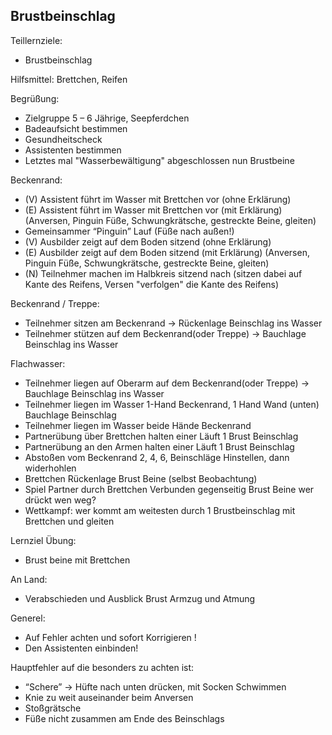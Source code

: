 ## Brustbeinschlag
Teillernziele:
- Brustbeinschlag

Hilfsmittel: Brettchen, Reifen

Begrüßung:
- Zielgruppe 5 – 6 Jährige, Seepferdchen
- Badeaufsicht bestimmen
- Gesundheitscheck
- Assistenten bestimmen
- Letztes mal "Wasserbewältigung" abgeschlossen nun Brustbeine

Beckenrand:
- (V) Assistent führt im Wasser mit Brettchen vor (ohne Erklärung)
- (E) Assistent führt im Wasser mit Brettchen vor (mit Erklärung)(Anversen, Pinguin Füße, Schwungkrätsche, gestreckte Beine, gleiten)
- Gemeinsammer “Pinguin” Lauf (Füße nach außen!)
- (V) Ausbilder zeigt auf dem Boden sitzend (ohne Erklärung)
- (E) Ausbilder zeigt auf dem Boden sitzend (mit Erklärung) (Anversen, Pinguin Füße, Schwungkrätsche, gestreckte Beine, gleiten)
- (N) Teilnehmer machen im Halbkreis sitzend nach (sitzen dabei auf Kante des Reifens, Versen "verfolgen" die Kante des Reifens)

Beckenrand / Treppe:
- Teilnehmer sitzen am Beckenrand → Rückenlage Beinschlag ins Wasser
- Teilnehmer stützen auf dem Beckenrand(oder Treppe) → Bauchlage Beinschlag ins Wasser

Flachwasser:
- Teilnehmer liegen auf Oberarm auf dem Beckenrand(oder Treppe) → Bauchlage Beinschlag ins Wasser
- Teilnehmer liegen im Wasser 1-Hand Beckenrand, 1 Hand Wand (unten) Bauchlage Beinschlag
- Teilnehmer liegen im Wasser beide Hände Beckenrand
- Partnerübung über Brettchen halten einer Läuft 1 Brust Beinschlag
- Partnerübung an den Armen halten einer Läuft 1 Brust Beinschlag
- Abstoßen vom Beckenrand 2, 4, 6, Beinschläge Hinstellen, dann widerhohlen
- Brettchen Rückenlage Brust Beine (selbst Beobachtung)
- Spiel Partner durch Brettchen Verbunden gegenseitig Brust Beine wer drückt wen weg?
- Wettkampf: wer kommt am weitesten durch 1 Brustbeinschlag mit Brettchen und gleiten

Lernziel Übung: 
- Brust beine mit Brettchen

An Land:
- Verabschieden und Ausblick Brust Armzug und Atmung
  
Generel:
- Auf Fehler achten und sofort Korrigieren !
- Den Assistenten einbinden!

Hauptfehler auf die besonders zu achten ist:
- “Schere” → Hüfte nach unten drücken, mit Socken Schwimmen
- Knie zu weit auseinander beim Anversen
- Stoßgrätsche
- Füße nicht zusammen am Ende des Beinschlags